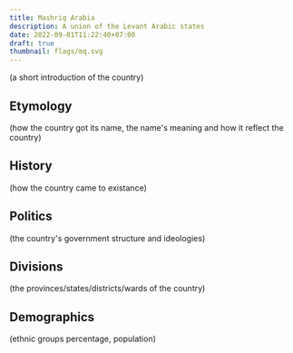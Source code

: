 ```yaml
---
title: Mashriq Arabia
description: A union of the Levant Arabic states
date: 2022-09-01T11:22:40+07:00
draft: true
thumbnail: flags/mq.svg
---
```

(a short introduction of the country)
## Etymology
(how the country got its name, the name's meaning and how it reflect the country)
## History
(how the country came to existance)
## Politics
(the country's government structure and ideologies)
## Divisions
(the provinces/states/districts/wards of the country)
## Demographics
(ethnic groups percentage, population)
